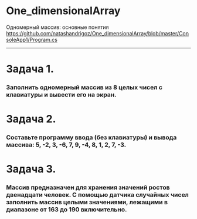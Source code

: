 # One_dimensionalArray

Одномерный массив: основные понятия https://github.com/natashandrigoz/One_dimensionalArray/blob/master/ConsoleApp1/Program.cs

---

# Задача 1.

### Заполнить одномерный массив из 8 целых чисел с клавиатуры и вывести его на экран.

# Задача 2.

### Составьте программу ввода (без клавиатуры) и вывода массива: 5, -2, 3, -6, 7, 9, -4, 8, 1, 2, 7, -3.

# Задача 3.

### Массив предназначен для хранения значений ростов двенадцати человек. С помощью датчика случайных чисел заполнить массив целыми значениями, лежащими в диапазоне от 163 до 190 включительно.
